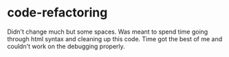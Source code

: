 # code-refactoring
Didn't change much but some spaces.
Was meant to spend time going through
html syntax and cleaning up this code.
Time got the best of me and couldn't work
on the debugging properly.
